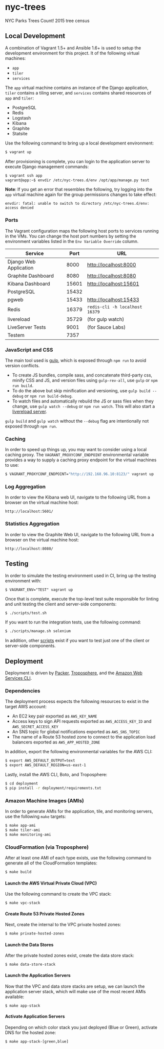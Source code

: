 nyc-trees
=========

NYC Parks Trees Count! 2015 tree census

## Local Development

A combination of Vagrant 1.5+ and Ansible 1.6+ is used to setup the development environment for this project. It of the following virtual machines:

- `app`
- `tiler`
- `services`

The `app` virtual machine contains an instance of the Django application, `tiler` contains a tiling server, and `services` contains shared resources of `app` and `tiler`:

- PostgreSQL
- Redis
- Logstash
- Kibana
- Graphite
- Statsite

Use the following command to bring up a local development environment:

```bash
$ vagrant up
```

After provisioning is complete, you can login to the application server to execute Django management commands:

```bash
$ vagrant ssh app
vagrant@app:~$ envdir /etc/nyc-trees.d/env /opt/app/manage.py test
```

**Note**: If you get an error that resembles the following, try logging into the `app` virtual machine again for the group permissions changes to take effect:

```
envdir: fatal: unable to switch to directory /etc/nyc-trees.d/env: access denied
```

### Ports

The Vagrant configuration maps the following host ports to services
running in the VMs. You can change the host port numbers by setting
the environment variables listed in the ``Env Variable Override``
column.

Service                | Port  | URL
---------------------- | ----- | ------------------------------------------------
Django Web Application | 8000  | [http://localhost:8000](http://localhost:8000)
Graphite Dashboard     | 8080  | [http://localhost:8080](http://localhost:8080)
Kibana Dashboard       | 15601 | [http://localhost:15601](http://localhost:15601)
PostgreSQL             | 15432 |
pgweb                  | 15433 | [http://localhost:15433](http://localhost:15433)
Redis                  | 16379 | `redis-cli -h localhost 16379`
livereload             | 35729 | (for gulp watch)
LiveServer Tests       | 9001  | (for Sauce Labs)
Testem                 | 7357  |


### JavaScript and CSS

The main tool used is [gulp](http://gulpjs.com/), which is exposed through `npm run` to avoid version conflicts.

 - To create JS bundles, compile sass, and concatenate third-party css, minify CSS and JS, and version files using `gulp-rev-all`, use `gulp` or `npm run build`.
 - To do the above but skip minification and versioning, use `gulp build --debug` or `npm run build-debug`.
 - To watch files and automatically rebuild the JS or sass files when they change, use `gulp watch --debug` or `npm run watch`.  This will also start a [livereload server](http://livereload.com/).

`gulp build` and `gulp watch` without the `--debug` flag are intentionally not exposed through `npm run`.

### Caching

In order to speed up things up, you may want to consider using a local caching proxy. The `VAGRANT_PROXYCONF_ENDPOINT` environmental variable provides a way to supply a caching proxy endpoint for the virtual machines to use:

```bash
$ VAGRANT_PROXYCONF_ENDPOINT="http://192.168.96.10:8123/" vagrant up
```

### Log Aggregation

In order to view the Kibana web UI, navigate to the following URL from a browser on the virtual machine host:

```
http://localhost:5601/
```

### Statistics Aggregation

In order to view the Graphite Web UI, navigate to the following URL from a browser on the virtual machine host:

```
http://localhost:8080/
```

## Testing

In order to simulate the testing environment used in CI, bring up the testing environment with:

```
$ VAGRANT_ENV="TEST" vagrant up
```

Once that is complete, execute the top-level test suite responsible for linting and unit testing the client and server-side components:

```bash
$ ./scripts/test.sh
```

If you want to run the integration tests, use the following command:

```bash
$ ./scripts/manage.sh selenium
```

In addition, other [scripts](scripts/) exist if you want to test just one of the client or server-side components.

## Deployment

Deployment is driven by [Packer](https://www.packer.io), [Troposphere](https://github.com/cloudtools/troposphere), and the [Amazon Web Services CLI](http://aws.amazon.com/cli/).

### Dependencies

The deployment process expects the following resources to exist in the target AWS account:

- An EC2 key pair exported as `AWS_KEY_NAME`
- Access keys to sign API requests exported as `AWS_ACCESS_KEY_ID` and `AWS_SECRET_ACCESS_KEY`
- An SNS topic for global notifications exported as `AWS_SNS_TOPIC`
- The name of a Route 53 hosted zone to connect to the application load balancers exported as `AWS_APP_HOSTED_ZONE`

In addition, export the following environmental variables for the AWS CLI:

```bash
$ export AWS_DEFAULT_OUTPUT=text
$ export AWS_DEFAULT_REGION=us-east-1
```

Lastly, install the AWS CLI, Boto, and Troposphere:

```bash
$ cd deployment
$ pip install -r deployment/requirements.txt
```

### Amazon Machine Images (AMIs)

In order to generate AMIs for the application, tile, and monitoring servers, use the following `make` targets:

```bash
$ make app-ami
$ make tiler-ami
$ make monitoring-ami
```

### CloudFormation (via Troposphere)

After at least one AMI of each type exists, use the following command to generate all of the CloudFormation templates:

```bash
$ make build
```

#### Launch the AWS Virtual Private Cloud (VPC)

Use the following command to create the VPC stack:

```
$ make vpc-stack
```

#### Create Route 53 Private Hosted Zones

Next, create the internal to the VPC private hosted zones:

```bash
$ make private-hosted-zones
```

#### Launch the Data Stores

After the private hosted zones exist, create the data store stack:

```
$ make data-store-stack
```

#### Launch the Application Servers

Now that the VPC and data store stacks are setup, we can launch the application server stack, which will make use of the most recent AMIs available:

```
$ make app-stack
```

#### Activate Application Servers

Depending on which color stack you just deployed (Blue or Green), activate DNS for the hosted zone:

```
$ make app-stack-[green,blue]
```
